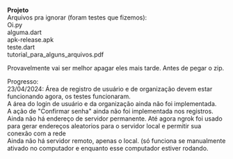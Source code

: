 <strong>Projeto</strong> <br/>
Arquivos pra ignorar (foram testes que fizemos): <br/>
Oi.py <br/>
alguma.dart <br/>
apk-release.apk <br/>
teste.dart <br/>
tutorial_para_alguns_arquivos.pdf <br/>

Provavelmente vai ser melhor apagar eles mais tarde. Antes de pegar o zip.

Progresso: <br/>
23/04/2024: Área de registro de usuário e de organização devem estar funcionando agora, os testes funcionaram.<br/>
A área do login de usuário e da organização ainda não foi implementada. <br/>
A ação de "Confirmar senha" ainda não foi implementada nos registros. <br/>
Ainda não há endereço de servidor permanente. Até agora ngrok foi usado para gerar endereços aleatorios para o servidor local e permitir sua conexão com a rede<br/>
Ainda não há servidor remoto, apenas o local. (só funciona se manualmente ativado no computador e enquanto esse computador estiver rodando.<br/>
